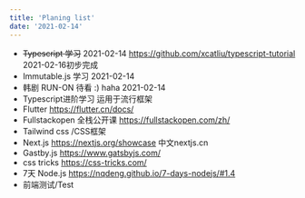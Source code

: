 ```yaml
---
title: 'Planing list'
date: '2021-02-14'
---
```




* ~~Typescript 学习~~ 2021-02-14  https://github.com/xcatliu/typescript-tutorial 2021-02-16初步完成
* Immutable.js 学习 2021-02-14
* 韩剧 RUN-ON 待看 :) haha 2021-02-14
* Typescript进阶学习 运用于流行框架
* Flutter https://flutter.cn/docs/
* Fullstackopen 全栈公开课 https://fullstackopen.com/zh/
* Tailwind css /CSS框架
* Next.js https://nextjs.org/showcase 中文nextjs.cn
* Gastby.js https://www.gatsbyjs.com/
* css tricks https://css-tricks.com/
* 7天 Node.js https://nqdeng.github.io/7-days-nodejs/#1.4
* 前端测试/Test


